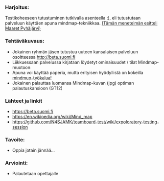 ### Harjoitus:

Testikoheeseen tutustuminen tutkivalla asenteella :), eli tutustutaan palveluun käyttäen apuna mindmap-tekniikkaa.
[(Tämän menetelmän esitteli Maaret Pyhäjärvi)](https://github.com/N4SJAMK/teamboard-test/wiki/expoloratory-testing-session) 


### Tehtäväkuvaus:

* Jokainen ryhmän jäsen tutustuu uuteen kansalaisen palveluun osoitteessa http://beta.suomi.fi
* Liikkuessaan palvelussa kirjataan löydetyt ominaisuudet / tilat Mindmap-muotoon
* Apuna voi käyttää paperia, mutta erityisen hyödyllistä on kokeilla [mindmup-työkalua!](https://www.mindmup.com/)
* Jokainen palauttaa luomansa Mindmap-kuvan (jpg) optiman palautuskansioon (GT12)

### Lähteet ja linkit

* https://beta.suomi.fi
* https://en.wikipedia.org/wiki/Mind_map
* https://github.com/N4SJAMK/teamboard-test/wiki/expoloratory-testing-session

### Tavoite:

* Oppia jotain jännää...



### Arviointi:

* Palautetaan opettajalle 
